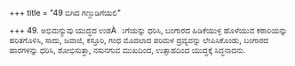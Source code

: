 +++
title = "49 ಬಿಗಿದ ಗಣ್ಡುಡಿಗೆಯಲಿ"

+++
49. ಅಭಿಮನ್ಯುವು ಯುದ್ಧದ ಉಡÀುಗೆಯನ್ನು ಧರಿಸಿ, ಬಂಗಾರದ ಹಿಡಿಕೆಯುಳ್ಳ ಹೊಳೆಯುವ ಕಠಾರಿಯನ್ನು ಹರಿತಗೊಳಿಸಿ, ಸಾದು, ಜವಾಜಿ, ಕಸ್ತೂರಿ, ಗಂಧ ಮೊದಲಾದ ಪರಿಮಳ ದ್ರವ್ಯವನ್ನು ಲೇಪಿಸಿಕೊಂಡು, ಬಂಗಾರದ ಹಾರಗಳನ್ನು ಧರಿಸಿ, ಶೋಭಿಸುತ್ತಾ, ನಸುನಗುವ ಮುಖದಿಂದ, ಉತ್ಸಾಹದಿಂದ ಯುದ್ಧಕ್ಕೆ ಸಿದ್ಧನಾದನು.